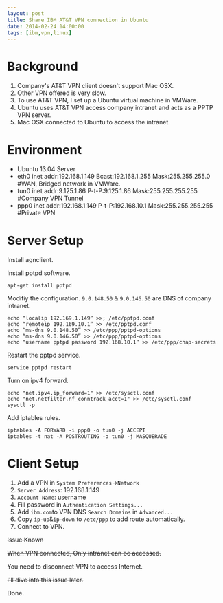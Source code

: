 ```yaml
---
layout: post
title: Share IBM AT&T VPN connection in Ubuntu
date: 2014-02-24 14:00:00
tags: [ibm,vpn,linux]
---
```

# Background
1. Company's AT&T VPN client doesn't support Mac OSX.
2. Other VPN offered is very slow.
3. To use AT&T VPN, I set up a Ubuntu virtual machine in VMWare.
4. Ubuntu uses AT&T VPN access company intranet and acts as a PPTP VPN server.
5. Mac OSX connected to Ubuntu to access the intranet.

# Environment
- Ubuntu 13.04 Server
- eth0 inet addr:192.168.1.149  Bcast:192.168.1.255  Mask:255.255.255.0    #WAN, Bridged network in VMWare.
- tun0 inet addr:9.125.1.86  P-t-P:9.125.1.86  Mask:255.255.255.255    #Company VPN Tunnel
- ppp0 inet addr:192.168.1.149  P-t-P:192.168.10.1  Mask:255.255.255.255    #Private VPN

# Server Setup
Install agnclient.

Install pptpd software.

    apt-get install pptpd

Modifiy the configuration.
`9.0.148.50` & `9.0.146.50` are DNS of company intranet.

    echo “localip 192.169.1.149” >>; /etc/pptpd.conf
    echo “remoteip 192.169.10.1” >> /etc/pptpd.conf
    echo “ms-dns 9.0.148.50” >> /etc/ppp/pptpd-options
    echo “ms-dns 9.0.146.50” >> /etc/ppp/pptpd-options
    echo “username pptpd password 192.168.10.1” >> /etc/ppp/chap-secrets

Restart the pptpd service.

    service pptpd restart

Turn on ipv4 forward.

    echo "net.ipv4.ip_forward=1" >> /etc/sysctl.conf
    echo "net.netfilter.nf_conntrack_acct=1" >> /etc/sysctl.conf
    sysctl -p

Add iptables rules.

    iptables -A FORWARD -i ppp0 -o tun0 -j ACCEPT
    iptables -t nat -A POSTROUTING -o tun0 -j MASQUERADE

# Client Setup
1. Add a VPN in `System Preferences`->`Network`
3. `Server Address`: 192.168.1.149
4. `Account Name`: username
5. Fill password in `Authentication Settings...`
6. Add `ibm.com`to VPN DNS `Search Domains` in `Advanced...`
7. Copy `ip-up`&`ip-down` to `/etc/ppp` to add route automatically.
8. Connect to VPN.

~~Issue Known~~

~~When VPN connected, Only intranet can be accessed.~~

~~You need to disconnect VPN to access Internet.~~

~~I'll dive into this issue later.~~

Done.
